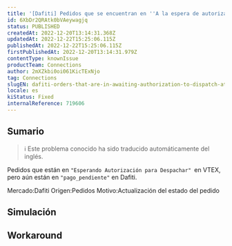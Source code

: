 ```yaml
---
title: '[Dafiti] Pedidos que se encuentran en ''A la espera de autorización de envío'' en VTEX, pero que siguen en ''pago_pendiente'' en Dafiti.'
id: 6XbDr2QRAtk0bVAeywagjq
status: PUBLISHED
createdAt: 2022-12-20T13:14:31.368Z
updatedAt: 2022-12-22T15:25:06.115Z
publishedAt: 2022-12-22T15:25:06.115Z
firstPublishedAt: 2022-12-20T13:14:31.979Z
contentType: knownIssue
productTeam: Connections
author: 2mXZkbi0oi061KicTExNjo
tag: Connections
slugEN: dafiti-orders-that-are-in-awaiting-authorization-to-dispatch-at-vtex-but-are-still-paymentpending-at-dafiti
locale: es
kiStatus: Fixed
internalReference: 719606
---
```


## Sumario

>ℹ️ Este problema conocido ha sido traducido automáticamente del inglés.


Pedidos que están en `"Esperando Autorización para Despachar" `en VTEX, pero aún están en `"pago_pendiente"` en Dafiti.

Mercado:Dafiti
Origen:Pedidos
Motivo:Actualización del estado del pedido



## Simulación



## Workaround



